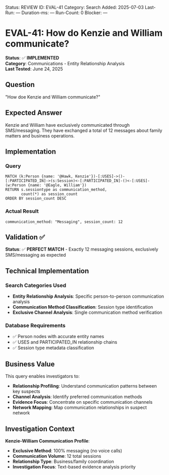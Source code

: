 <!--- META: machine-readable for scripts --->
Status: REVIEW
ID: EVAL-41
Category: Search
Added: 2025-07-03
Last-Run: —
Duration-ms: —
Run-Count: 0
Blocker: —

# EVAL-41: How do Kenzie and William communicate?

**Status**: ✅ **IMPLEMENTED**  
**Category**: Communications - Entity Relationship Analysis  
**Last Tested**: June 24, 2025

## Question
"How doe Kenzie and William communicate?"

## Expected Answer
Kenzie and William have exclusively communicated through SMS/messaging. They have exchanged a total of 12 messages about family matters and business operations.

## Implementation

### Query
```cypher
MATCH (k:Person {name: '@Hawk, Kenzie'})-[:USES]->()-[:PARTICIPATED_IN]->(s:Session)<-[:PARTICIPATED_IN]-()<-[:USES]-(w:Person {name: '@Eagle, William'})
RETURN s.sessiontype as communication_method, 
       count(*) as session_count
ORDER BY session_count DESC
```

### Actual Result
```
communication_method: "Messaging", session_count: 12
```

## Validation ✅

**Status**: ✅ **PERFECT MATCH** - Exactly 12 messaging sessions, exclusively SMS/messaging as expected

## Technical Implementation

### Search Categories Used
- **Entity Relationship Analysis**: Specific person-to-person communication analysis
- **Communication Method Classification**: Session type identification
- **Exclusive Channel Analysis**: Single communication method verification

### Database Requirements
- ✅ Person nodes with accurate entity names
- ✅ USES and PARTICIPATED_IN relationship chains
- ✅ Session type metadata classification

## Business Value

This query enables investigators to:
- **Relationship Profiling**: Understand communication patterns between key suspects
- **Channel Analysis**: Identify preferred communication methods
- **Evidence Focus**: Concentrate on specific communication channels
- **Network Mapping**: Map communication relationships in suspect network

## Investigation Context

**Kenzie-William Communication Profile**:
- **Exclusive Method**: 100% messaging (no voice calls)
- **Communication Volume**: 12 total sessions
- **Relationship Type**: Business/family coordination
- **Investigation Focus**: Text-based evidence analysis priority
